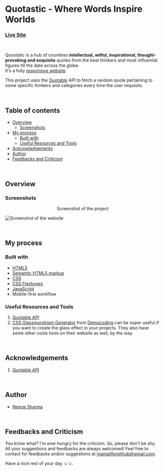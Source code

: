 # Quotastic - Where Words Inspire Worlds

### [Live Site](https://neerajlosersharma.github.io/Quotastic/)

&nbsp;

Quostatic is a hub of countless **intellectual, witful, inspirational, thought-provoking and exquisite** quotes from the best thinkers and most influential figures till the date across the globe.  
It's a fully [responsive website](https://en.wikipedia.org/wiki/Responsive_web_design).

This project uses the [Quotable](https://github.com/lukePeavey/quotable) API to fetch a random quote pertaining to some specific thinkers and categories every time the user requests.

&nbsp;

## Table of contents

- [Overview](#overview)
  - [Screenshots](#screenshots)
- [My process](#my-process)
  - [Built with](#built-with)
  - [Useful Resources and Tools](#useful-resources-and-tools)
- [Acknowledgements](#acknowledgements)
- [Author](#author)
- [Feedbacks and Criticism](#feedbacks-and-criticism)

&nbsp;

## Overview

### Screenshots

<p align="center">Screenshot of the project</p>

![Screenshot of the website](https://i.ibb.co/P6tHtGz/quotastic-project-screenshot.png)

&nbsp;

## My process

### Built with

- [HTML5](https://en.wikipedia.org/wiki/HTML)
- [Semantic HTML5 markup](https://en.wikipedia.org/wiki/HTML#Semantic_HTML)
- [CSS](https://en.wikipedia.org/wiki/CSS)
- [CSS Flexboxes](https://en.wikipedia.org/wiki/CSS_Flexible_Box_Layout)
- [JavaScript](https://en.wikipedia.org/wiki/JavaScript)
- Mobile-first workflow


### Useful Resources and Tools

1. [Quotable API](https://github.com/lukePeavey/quotable)
1. [CSS Glassmorphism Generator](https://democoding.in/css-glassmorphism-generator) from [Democoding](https://democoding.in/) can be super useful if you want to create the glass effect in your projects. They also have some other cools tools on their website as well, by the way.

&nbsp;

## Acknowledgements

1. [Quotable API](https://github.com/lukePeavey/quotable)


&nbsp;

## Author

- [Neeraj Sharma](https://github.com/NeerajLoserSharma)

&nbsp;


## Feedbacks and Criticism

You know what? I'm ever hungry for the criticism. So, please don't be shy. All your suggestions and feedbacks are always welcomed! Feel free to contact for feedbacks and/or suggestions at mamailforgithub@gmail.com.

Have a nice rest of your day ☺️☺️.
